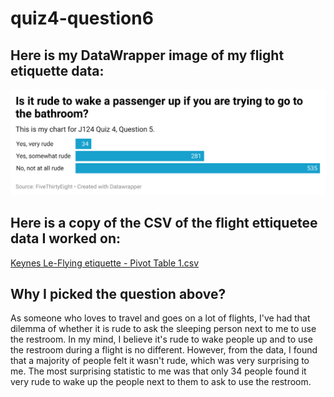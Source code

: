 # quiz4-question6

## Here is my DataWrapper image of my flight etiquette data:
![DataWrapper](https://github.com/keyle2112/quiz4-question6/blob/main/NPLGm-is-it-rude-to-wake-a-passenger-up-if-you-are-trying-to-go-to-the-bathroom-.png)

## Here is a copy of the CSV of the flight ettiquetee data I worked on: 
[Keynes Le-Flying etiquette - Pivot Table 1.csv](https://github.com/keyle2112/quiz4-question6/blob/main/Keynes%20Le-Flying%20etiquette%20-%20Pivot%20Table%201.csv)

## Why I picked the question above? 
As someone who loves to travel and goes on a lot of flights, I've had that dilemma of whether it is rude to ask the sleeping person next to me to use the restroom. In my mind, I believe it's rude to wake people up and to use the restroom during a flight is no different. However, from the data, I found that a majority of people felt it wasn't rude, which was very surprising to me. The most surprising statistic to me was that only 34 people found it very rude to wake up the people next to them to ask to use the restroom. 
